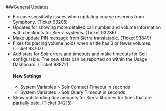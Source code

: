 ###General Updates
- Fix case sensitivity issues when updating course reserves from Symphony. (Ticket 93205)
- Updates for showing more detailed call number and volume information with checkouts for Sierra systems. (Ticket 93236)
- Make update PIN message from Sierra translatable. (Ticket 93849)
- Fixes for placing volume holds when a title has 3 or fewer volumes. (Ticket 93707)
- Add stats for Solr errors and timeouts and make timeouts for Solr configurable.
  The new stats can be reported on within the Usage Dashboard. (Ticket 93872)
  #### New Settings
  - System Variables > Solr Connect Timeout in seconds
  - System Variables > Solr Query Timeout in seconds
- Show outstanding fine amounts for Sierra libraries for fines that are partially paid. (Ticket 94215)